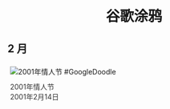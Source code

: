 
<h1 align="center"> 谷歌涂鸦 </h1>




## 2 月

<div class="image">


<img src="" alt="2001年情人节 #GoogleDoodle" style="margin: 5px"/>
<div class="info" style="font-size: 14px; color:#333333; margin:5px"><div class="title">2001年情人节</div><div class="date">2001年2月14日</div></div>

</div>








